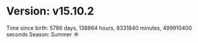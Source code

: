 # Version: v15.10.2
Time since birth: 5786 days, 138864 hours, 8331840 minutes, 499910400 seconds
Season: Summer ☀️
